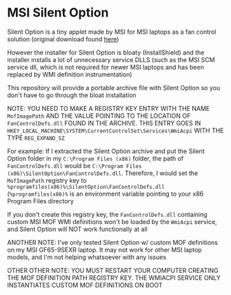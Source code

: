 # MSI Silent Option
Silent Option is a tiny applet made by MSI for MSI laptops as a fan control solution (original download found [here](https://forum-en.msi.com/index.php?threads/updated-2016-05-06-silent-option-fan-control-application-for-msi-laptops.255972/))

However the installer for Silent Option is bloaty (InstallShield) and the installer installs a lot of unnecessary service DLLS (such as the MSI SCM service dll, which is not required for newer MSI laptops and has been replaced by WMI definition instrumentation)

This repository will provide a portable archive file with Silent Option so you don't have to go through the bloat installation

NOTE: YOU NEED TO MAKE A REGISTRY KEY ENTRY WITH THE NAME `MofImagePath` AND THE VALUE POINTING TO THE LOCATION OF `FanControlDefs.dll` FOUND IN THE ARCHIVE. THIS ENTRY GOES IN `HKEY_LOCAL_MACHINE\SYSTEM\CurrentControlSet\Services\WmiAcpi` WITH THE TYPE `REG_EXPAND_SZ`

For example: If I extracted the Silent Option archive and put the Silent Option folder in my `C:\Program Files (x86)` folder, the path of `FanControlDefs.dll` would be `C:\Program Files (x86)\SilentOption\FanControlDefs.dll`. Therefore, I would set the `MofImagePath` registry key to `%programfiles(x86)%\SilentOption\FanControlDefs.dll` (`%programfiles(x86)%` is an environment variable pointing to your x86 Program Files directory

If you don't create this registry key, the `FanControlDefs.dll` containing custom MSI MOF WMI definitions won't be loaded by the `WmiAcpi` service, and Silent Option will NOT work functionally at all

ANOTHER NOTE: I've only tested Silent Option w/ custom MOF definitions on my MSI GF65-9SEXR laptop. It may not work for other MSI laptop models, and I'm not helping whatsoever with any issues

OTHER OTHER NOTE: YOU MUST RESTART YOUR COMPUTER CREATING THE MOF DEFINITION PATH REGISTRY KEY. THE WMIACPI SERVICE ONLY INSTANTIATES CUSTOM MOF DEFINITIONS ON BOOT
